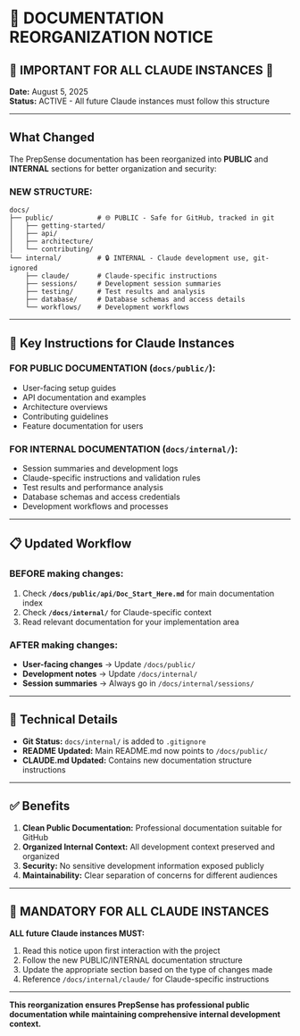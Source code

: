 # 📁 DOCUMENTATION REORGANIZATION NOTICE

## 🚨 IMPORTANT FOR ALL CLAUDE INSTANCES 🚨

**Date:** August 5, 2025  
**Status:** ACTIVE - All future Claude instances must follow this structure

---

## What Changed

The PrepSense documentation has been reorganized into **PUBLIC** and **INTERNAL** sections for better organization and security:

### NEW STRUCTURE:

```
docs/
├── public/           # 🌐 PUBLIC - Safe for GitHub, tracked in git
│   ├── getting-started/
│   ├── api/
│   ├── architecture/
│   └── contributing/
└── internal/         # 🔒 INTERNAL - Claude development use, git-ignored
    ├── claude/       # Claude-specific instructions
    ├── sessions/     # Development session summaries
    ├── testing/      # Test results and analysis
    ├── database/     # Database schemas and access details
    └── workflows/    # Development workflows
```

---

## 🎯 Key Instructions for Claude Instances

### FOR PUBLIC DOCUMENTATION (`docs/public/`):
- User-facing setup guides
- API documentation and examples  
- Architecture overviews
- Contributing guidelines
- Feature documentation for users

### FOR INTERNAL DOCUMENTATION (`docs/internal/`):
- Session summaries and development logs
- Claude-specific instructions and validation rules
- Test results and performance analysis
- Database schemas and access credentials
- Development workflows and processes

---

## 📋 Updated Workflow

### BEFORE making changes:
1. Check **`/docs/public/api/Doc_Start_Here.md`** for main documentation index
2. Check **`/docs/internal/`** for Claude-specific context
3. Read relevant documentation for your implementation area

### AFTER making changes:
- **User-facing changes** → Update `/docs/public/`
- **Development notes** → Update `/docs/internal/`
- **Session summaries** → Always go in `/docs/internal/sessions/`

---

## 🔧 Technical Details

- **Git Status:** `docs/internal/` is added to `.gitignore`
- **README Updated:** Main README.md now points to `/docs/public/`
- **CLAUDE.md Updated:** Contains new documentation structure instructions

---

## ✅ Benefits

1. **Clean Public Documentation:** Professional documentation suitable for GitHub
2. **Organized Internal Context:** All development context preserved and organized
3. **Security:** No sensitive development information exposed publicly
4. **Maintainability:** Clear separation of concerns for different audiences

---

## 🚨 MANDATORY FOR ALL CLAUDE INSTANCES

**ALL future Claude instances MUST:**
1. Read this notice upon first interaction with the project
2. Follow the new PUBLIC/INTERNAL documentation structure
3. Update the appropriate section based on the type of changes made
4. Reference `/docs/internal/claude/` for Claude-specific instructions

---

**This reorganization ensures PrepSense has professional public documentation while maintaining comprehensive internal development context.**